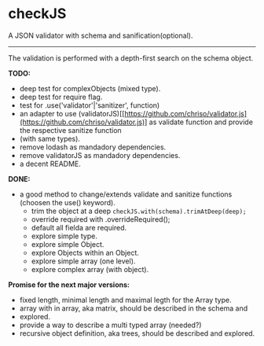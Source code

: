 # checkJS
A JSON validator with schema and sanification(optional).

--------------------------------------------------------------------------------

The validation is performed with a depth-first search on the schema object.

**TODO:**
- deep test for complexObjects (mixed type).
- deep test for require flag.
- test for .use('validator'|'sanitizer', function)
- an adapter to use (validatorJS)[[https://github.com/chriso/validator.js](https://github.com/chriso/validator.js)] as validate function and provide the respective sanitize function
- (with same types).
- remove lodash as mandadory dependencies.
- remove validatorJS as mandadory dependencies.
- a decent README.

**DONE:**
- a good method to change/extends validate and sanitize functions (choosen the use() keyword).
  - trim the object at a deep `checkJS.with(schema).trimAtDeep(deep);`
  - override required with .overrideRequired();
  - default all fielda are required.
  - explore simple type.
  - explore simple Object.
  - explore Objects within an Object.
  - explore simple array (one level).
  - explore complex array (with object).

**Promise for the next major versions:**
- fixed length, minimal length and maximal legth for the Array type.
- array with in array, aka matrix, should be described in the schema and
- explored.
- provide a way to describe a multi typed array (needed?)
- recursive object definition, aka trees, should be described and explored.

